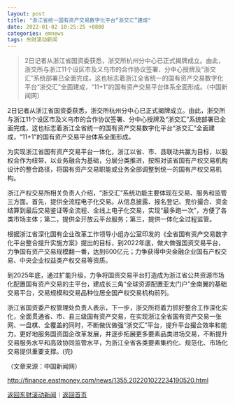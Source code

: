 ```yaml
---
layout: post
title: "浙江省统一国有资产交易数字化平台“浙交汇”建成"
date: 2022-01-02 10:25:25 +0800
categories: emnews
tags: 东财滚动新闻
---
```

> 2日记者从浙江省国资委获悉，浙交所杭州分中心已正式揭牌成立。由此，浙交所与浙江11个设区市及义乌市的合作协议签署、分中心授牌及“浙交汇”系统部署已全面完成，这也标志着浙江全省统一的国有资产交易数字化平台“浙交汇”全面建成，“11+1”的国有资产交易平台体系全面形成。（中国新闻网）

<p>2日记者从浙江省国资委获悉，浙交所杭州分中心已正式揭牌成立。由此，浙交所与浙江11个设区市及义乌市的合作协议签署、分中心授牌及“浙交汇”系统部署已全面完成，这也标志着浙江全省统一的国有资产交易数字化平台“浙交汇”全面建成，“11+1”的国有资产交易平台体系全面形成。</p>
 <p>为实现浙江省国有资产交易平台一体化，浙江以省、市、县联动共赢为目标，以股权合作为纽带，以业务融合为基础，分层分类推进，按照对该省国有产权交易机构设计的整合路径，将国有资产交易职能或业务全部调整到统一的国有产权交易机构。</p>
 <p>浙江产权交易所相关负责人介绍，“浙交汇”系统功能主要体现在交易、服务和监管三方面。首先，提供全流程电子化交易。从信息披露、报名登记、竞价撮合、资金结算到最后交易鉴证等全流程、全线上电子化交易，实现“最多跑一次”，方便了各类市场主体；第二，提供全开放云平台服务；第三，提供一体化全过程监管。</p>
 <p>根据浙江省深化国有企业改革工作领导小组办公室印发的《全省国有资产交易数字化平台整合提升实施方案》提出的目标，到2022年底，做大做强国资交易平台，力争国有资产交易规模翻一番，达到600亿元；力争获得中央金融企业国有产权交易、中央企业权益类产权交易等资质。</p>
 <p>到2025年底，通过扩能升级，力争将国资交易平台打造成为浙江省公共资源市场化配置国有资产交易的主平台，建成长三角“全球资源配置亚太门户”金南翼的基础交易平台，交易规模和交易品种位居全国产权交易机构前列。</p>
 <p>浙江省国资委产权管理处负责人表示，下一步，浙交所将着力抓好整合工作深化实化，全面贯通省、市、县三级国有资产交易，在实现浙江全省国有资产交易一张网、一盘棋、全覆盖的同时，不断做优做强“浙交汇”平台，提升平台撮合效率和能力，更好地服务国资国企改革发展，并逐步拓展更多要素品类进场交易，不断提升交易服务水平和高效协同监管水平，为浙江全省各类要素集约化、规范化、市场化交易提供重要支撑。(完)</p><p class="em_media">（文章来源：中国新闻网）</p>

<http://finance.eastmoney.com/news/1355,202201022234190520.html>

[返回东财滚动新闻](//finews.withounder.com/emnews/)｜[返回首页](//finews.withounder.com/)